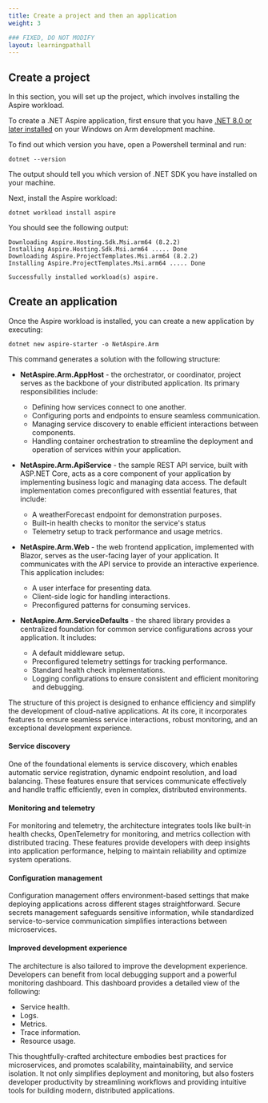 ```yaml
---
title: Create a project and then an application
weight: 3

### FIXED, DO NOT MODIFY
layout: learningpathall
---
```



## Create a project

In this section, you will set up the project, which involves installing the Aspire workload.

To create a .NET Aspire application, first ensure that you have [.NET 8.0 or later installed](https://dotnet.microsoft.com/en-us/download/dotnet) on your Windows on Arm development machine.

To find out which version you have, open a Powershell terminal and run:
```console
dotnet --version
```
The output should tell you which version of .NET SDK you have installed on your machine.
 
Next, install the Aspire workload:

```console
dotnet workload install aspire
```
You should see the following output:

```output
Downloading Aspire.Hosting.Sdk.Msi.arm64 (8.2.2)
Installing Aspire.Hosting.Sdk.Msi.arm64 ..... Done
Downloading Aspire.ProjectTemplates.Msi.arm64 (8.2.2)
Installing Aspire.ProjectTemplates.Msi.arm64 ..... Done

Successfully installed workload(s) aspire.
```
## Create an application

Once the Aspire workload is installed, you can create a new application by executing:

```console
dotnet new aspire-starter -o NetAspire.Arm
```
This command generates a solution with the following structure:
* **NetAspire.Arm.AppHost** - the orchestrator, or coordinator, project serves as the backbone of your distributed application. Its primary responsibilities include:

    - Defining how services connect to one another.
    - Configuring ports and endpoints to ensure seamless communication.
    - Managing service discovery to enable efficient interactions between components.
    - Handling container orchestration to streamline the deployment and operation of services within your application.

* **NetAspire.Arm.ApiService** - the sample REST API service, built with ASP.NET Core, acts as a core component of your application by implementing business logic and managing data access. The default implementation comes preconfigured with essential features, that include:

    * A weatherForecast endpoint for demonstration purposes.
    * Built-in health checks to monitor the service's status
    * Telemetry setup to track performance and usage metrics.

* **NetAspire.Arm.Web** - the web frontend application, implemented with Blazor, serves as the user-facing layer of your application. It communicates with the API service to provide an interactive experience. This application includes:

    * A user interface for presenting data.
    * Client-side logic for handling interactions.
    * Preconfigured patterns for consuming services.

* **NetAspire.Arm.ServiceDefaults** - the shared library provides a centralized foundation for common service configurations across your application. It includes:

    * A default middleware setup.
    * Preconfigured telemetry settings for tracking performance.
    * Standard health check implementations.
    * Logging configurations to ensure consistent and efficient monitoring and debugging.

The structure of this project is designed to enhance efficiency and simplify the development of cloud-native applications. At its core, it incorporates features to ensure seamless service interactions, robust monitoring, and an exceptional development experience.

#### Service discovery

One of the foundational elements is service discovery, which enables automatic service registration, dynamic endpoint resolution, and load balancing. These features ensure that services communicate effectively and handle traffic efficiently, even in complex, distributed environments.

#### Monitoring and telemetry

For monitoring and telemetry, the architecture integrates tools like built-in health checks, OpenTelemetry for monitoring, and metrics collection with distributed tracing. These features provide developers with deep insights into application performance, helping to maintain reliability and optimize system operations.

#### Configuration management

Configuration management offers environment-based settings that make deploying applications across different stages straightforward. Secure secrets management safeguards sensitive information, while standardized service-to-service communication simplifies interactions between microservices.

#### Improved development experience

The architecture is also tailored to improve the development experience. Developers can benefit from local debugging support and a powerful monitoring dashboard. This dashboard provides a detailed view of the following:

* Service health.
* Logs. 
* Metrics.
* Trace information.
* Resource usage.

This thoughtfully-crafted architecture embodies best practices for microservices, and promotes scalability, maintainability, and service isolation. It not only simplifies deployment and monitoring, but also fosters developer productivity by streamlining workflows and providing intuitive tools for building modern, distributed applications.


